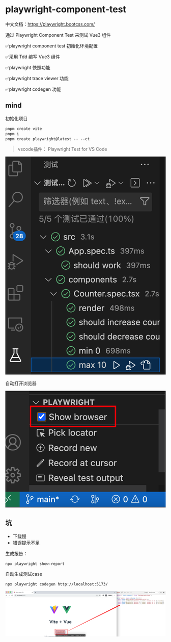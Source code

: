# playwright-component-test

中文文档：https://playwright.bootcss.com/

通过 Playwright Component Test 来测试 Vue3 组件



✅playwright component test 初始化环境配置

✅采用 Tdd 编写 Vue3 组件

✅playwright 快照功能

✅playwright trace viewer 功能

✅playwright codegen 功能


## mind

初始化项目

```shell
pnpm create vite
pnpm i
pnpm create playwright@latest -- --ct
```

> vscode插件： Playwright Test for VS Code

![](assets/2022-12-04-22-32-09.png)

自动打开浏览器

![](assets/2022-12-04-22-33-32.png)

## 坑

- 下载慢
- 错误提示不足


生成报告：
```shell
npx playwright show-report
```
自动生成测试case
```shell
npx playwright codegen http://localhost:5173/
```
![](assets/2022-12-04-22-52-13.png)